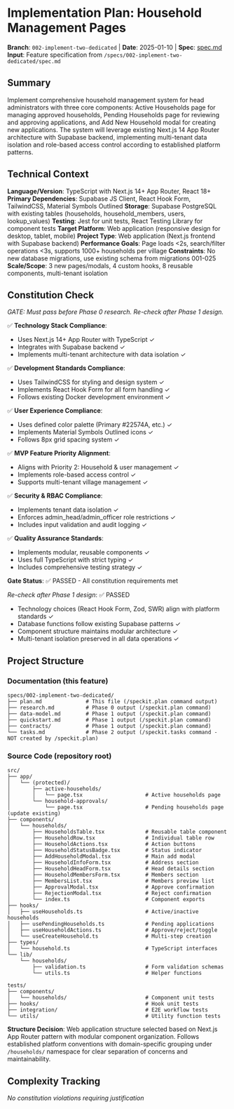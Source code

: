 # Implementation Plan: Household Management Pages

**Branch**: `002-implement-two-dedicated` | **Date**: 2025-01-10 | **Spec**: [spec.md](spec.md)
**Input**: Feature specification from `/specs/002-implement-two-dedicated/spec.md`

## Summary

Implement comprehensive household management system for head administrators with three core components: Active Households page for managing approved households, Pending Households page for reviewing and approving applications, and Add New Household modal for creating new applications. The system will leverage existing Next.js 14 App Router architecture with Supabase backend, implementing multi-tenant data isolation and role-based access control according to established platform patterns.

## Technical Context

**Language/Version**: TypeScript with Next.js 14+ App Router, React 18+
**Primary Dependencies**: Supabase JS Client, React Hook Form, TailwindCSS, Material Symbols Outlined
**Storage**: Supabase PostgreSQL with existing tables (households, household_members, users, lookup_values)
**Testing**: Jest for unit tests, React Testing Library for component tests
**Target Platform**: Web application (responsive design for desktop, tablet, mobile)
**Project Type**: Web application (Next.js frontend with Supabase backend)
**Performance Goals**: Page loads <2s, search/filter operations <3s, supports 1000+ households per village
**Constraints**: No new database migrations, use existing schema from migrations 001-025
**Scale/Scope**: 3 new pages/modals, 4 custom hooks, 8 reusable components, multi-tenant isolation

## Constitution Check

*GATE: Must pass before Phase 0 research. Re-check after Phase 1 design.*

✅ **Technology Stack Compliance**:
- Uses Next.js 14+ App Router with TypeScript ✓
- Integrates with Supabase backend ✓
- Implements multi-tenant architecture with data isolation ✓

✅ **Development Standards Compliance**:
- Uses TailwindCSS for styling and design system ✓
- Implements React Hook Form for all form handling ✓
- Follows existing Docker development environment ✓

✅ **User Experience Compliance**:
- Uses defined color palette (Primary #22574A, etc.) ✓
- Implements Material Symbols Outlined icons ✓
- Follows 8px grid spacing system ✓

✅ **MVP Feature Priority Alignment**:
- Aligns with Priority 2: Household & user management ✓
- Implements role-based access control ✓
- Supports multi-tenant village management ✓

✅ **Security & RBAC Compliance**:
- Implements tenant data isolation ✓
- Enforces admin_head/admin_officer role restrictions ✓
- Includes input validation and audit logging ✓

✅ **Quality Assurance Standards**:
- Implements modular, reusable components ✓
- Uses full TypeScript with strict typing ✓
- Includes comprehensive testing strategy ✓

**Gate Status**: ✅ PASSED - All constitution requirements met

*Re-check after Phase 1 design*: ✅ PASSED
- Technology choices (React Hook Form, Zod, SWR) align with platform standards ✓
- Database functions follow existing Supabase patterns ✓
- Component structure maintains modular architecture ✓
- Multi-tenant isolation preserved in all data operations ✓

## Project Structure

### Documentation (this feature)

```
specs/002-implement-two-dedicated/
├── plan.md              # This file (/speckit.plan command output)
├── research.md          # Phase 0 output (/speckit.plan command)
├── data-model.md        # Phase 1 output (/speckit.plan command)
├── quickstart.md        # Phase 1 output (/speckit.plan command)
├── contracts/           # Phase 1 output (/speckit.plan command)
└── tasks.md             # Phase 2 output (/speckit.tasks command - NOT created by /speckit.plan)
```

### Source Code (repository root)

```
src/
├── app/
│   └── (protected)/
│       ├── active-households/
│       │   └── page.tsx                    # Active households page
│       └── household-approvals/
│           └── page.tsx                    # Pending households page (update existing)
├── components/
│   └── households/
│       ├── HouseholdsTable.tsx             # Reusable table component
│       ├── HouseholdRow.tsx                # Individual table row
│       ├── HouseholdActions.tsx            # Action buttons
│       ├── HouseholdStatusBadge.tsx        # Status indicator
│       ├── AddHouseholdModal.tsx           # Main add modal
│       ├── HouseholdInfoForm.tsx           # Address section
│       ├── HouseholdHeadForm.tsx           # Head details section
│       ├── HouseholdMembersForm.tsx        # Members section
│       ├── MembersList.tsx                 # Members preview list
│       ├── ApprovalModal.tsx               # Approve confirmation
│       ├── RejectionModal.tsx              # Reject confirmation
│       └── index.ts                        # Component exports
├── hooks/
│   ├── useHouseholds.ts                    # Active/inactive households
│   ├── usePendingHouseholds.ts             # Pending applications
│   ├── useHouseholdActions.ts              # Approve/reject/toggle
│   └── useCreateHousehold.ts               # Multi-step creation
├── types/
│   └── household.ts                        # TypeScript interfaces
└── lib/
    └── households/
        ├── validation.ts                   # Form validation schemas
        └── utils.ts                        # Helper functions

tests/
├── components/
│   └── households/                         # Component unit tests
├── hooks/                                  # Hook unit tests
├── integration/                            # E2E workflow tests
└── utils/                                  # Utility function tests
```

**Structure Decision**: Web application structure selected based on Next.js App Router pattern with modular component organization. Follows established platform conventions with domain-specific grouping under `/households/` namespace for clear separation of concerns and maintainability.

## Complexity Tracking

*No constitution violations requiring justification*